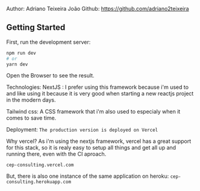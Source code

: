 Author: Adriano Teixeira João
Github: https://github.com/adriano2teixeira

## Getting Started

First, run the development server:

```bash
npm run dev
# or
yarn dev
```
Open the Browser to see the result.

Technologies:
NextJS : I prefer using this framework because i'm used to and like using it because it is very good when starting a new reactjs project in the modern days.

Tailwind css: A CSS framework that i'm also used to especialy when it comes to save time.


Deployment:
`The production version is deployed on Vercel`

Why vercel?
As i'm using the nextjs framework, vercel has a great support for this stack, so it is realy easy to setup all things and get all up and running there, even with the CI aproach.

`cep-consulting.vercel.com`

But, there is also one instance of the same application on heroku:
`cep-consulting.herokuapp.com`